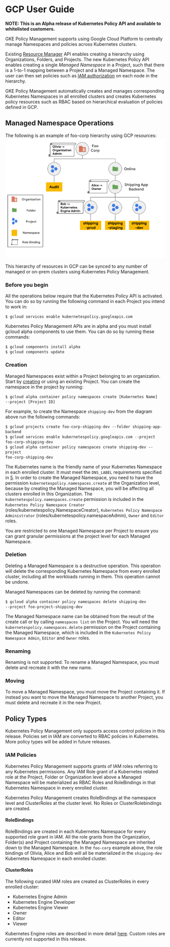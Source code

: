 # GCP User Guide

**NOTE: This is an Alpha release of Kubernetes Policy API and available to
whitelisted customers.**

GKE Policy Management supports using Google Cloud Platform to centrally manage
Namespaces and policies across Kubernetes clusters.

Existing [Resource Manager][1] API enables creating a hierarchy using
Organizations, Folders, and Projects. The new Kubernetes Policy API enables
creating a single *Managed Namespace* in a Project, such that there is a 1-to-1
mapping between a Project and a Managed Namespace. The user can then set
policies such as [IAM authorization][2] on each node in the hierarchy.

GKE Policy Management automatically creates and manages corresponding Kubernetes
Namespaces in all enrolled clusters and creates Kubernetes policy resources such
as RBAC based on hierarchical evaluation of policies defined in GCP.

## Managed Namespace Operations

The following is an example of foo-corp hierarchy using GCP resources:
![drawing](img/foo_corp_gcp.png)

This hierarchy of resources in GCP can be synced to any number of managed or
on-prem clusters using Kubernetes Policy Management.

### Before you begin

All the operations below require that the Kubernetes Policy API is activated.
You can do so by running the following command in each Project you intend to
work in:

```console
$ gcloud services enable kubernetespolicy.googleapis.com
```

Kubernetes Policy Management APIs are in alpha and you must install gcloud alpha
components to use them. You can do so by running these commands:

```console
$ gcloud components install alpha
$ gcloud components update
```

### Creation

Managed Namespaces exist within a Project belonging to an organization. Start by
[creating][4] or using an existing Project. You can create the namespace in the
project by running:

```console
$ gcloud alpha container policy namespaces create [Kubernetes Name]
--project [Project ID]
```

For example, to create the Namespace `shipping-dev` from the diagram above run
the following commands:

```console
$ gcloud projects create foo-corp-shipping-dev --folder shipping-app-backend
$ gcloud services enable kubernetespolicy.googleapis.com --project
foo-corp-shipping-dev
$ gcloud alpha container policy namespaces create shipping-dev --project
foo-corp-shipping-dev
```

The Kubernetes name is the friendly name of your Kubernetes Namespace in each
enrolled cluster. It must meet the `DNS_LABEL` requirements specified in [5]. In
order to create the Managed Namespace, you need to have the permission
`kubernetespolicy.namespaces.create` at the Organization level, because by
creating the Managed Namespace, you will be affecting all clusters enrolled in
this Organization. The `kubernetespolicy.namespaces.create` permission is
included in the `Kubernetes Policy Namespace Creator`
(roles/kubernetespolicy.NamespaceCreator), `Kubernetes Policy Namespace
Administrator` (roles/kubernetespolicy.namespaceAdmin), `Owner` and `Editor`
roles.

You are restricted to one Managed Namespace per Project to ensure you can grant
granular permissions at the project level for each Managed Namespace.

### Deletion

Deleting a Managed Namespace is a destructive operation. This operation will
delete the corresponding Kubernetes Namespace from every enrolled cluster,
including all the workloads running in them. This operation cannot be undone.

Managed Namespaces can be deleted by running the command:

```console
$ gcloud alpha container policy namespaces delete shipping-dev
--project foo-project-shipping-dev
```

The Managed Namespace name can be obtained from the result of the create call or
by calling `namespaces list` on the Project. You will need the
`kubernetespolicy.namespaces.delete` permission on the Project containing the
Managed Namespace, which is included in the `Kubernetes Policy Namespace Admin`,
`Editor` and `Owner` roles.

### Renaming

Renaming is not supported. To rename a Managed Namespace, you must delete and
recreate it with the new name.

### Moving

To move a Managed Namespace, you must move the Project containing it. If instead
you want to move the Managed Namespace to another Project, you must delete and
recreate it in the new Project.

## Policy Types

Kubernetes Policy Management only supports access control policies in this
release. Policies set in IAM are converted to RBAC policies in Kubernetes. More
policy types will be added in future releases.

### IAM Policies

Kubernetes Policy Management supports grants of IAM roles referring to any
Kubernetes permissions. Any IAM Role grant of a Kubernetes related role at the
Project, Folder or Organization level above a Managed Namespace will be
materialized as RBAC Roles and RoleBindings in that Kubernetes Namespace in
every enrolled cluster.

Kubernetes Policy Management creates RoleBindings at the namespace level and
ClusterRoles at the cluster level. No Roles or ClusterRolebindings are created.

#### RoleBindings

RoleBindings are created in each Kubernetes Namespace for every supported role
grant in IAM. All the role grants from the Organization, Folder(s) and Project
containing the Managed Namespace are inherited down to the Managed Namespace. In
the `foo-corp` example above, the role bindings of Olivia, Alice and Bob will
all be materialized in the `shipping-dev` Kubernetes Namespace in each enrolled
cluster.

#### ClusterRoles

The following curated IAM roles are created as ClusterRoles in every enrolled
cluster:

*   Kubernetes Engine Admin
*   Kubernetes Engine Developer
*   Kubernetes Engine Viewer
*   Owner
*   Editor
*   Viewer

Kubernetes Engine roles are described in more detail [here][3]. Custom roles are
currently not supported in this release.

[1]: https://cloud.google.com/resource-manager
[2]: https://cloud.google.com/iam
[3]: https://cloud.google.com/kubernetes-engine/docs/how-to/iam#predefined
[4]: https://cloud.google.com/resource-manager/docs/creating-managing-projects
[5]: https://github.com/kubernetes/community/blob/master/contributors/design-proposals/architecture/identifiers.md

